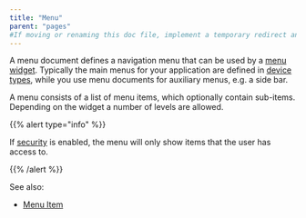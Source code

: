 ```yaml
---
title: "Menu"
parent: "pages"
#If moving or renaming this doc file, implement a temporary redirect and let the respective team know they should update the URL in the product. See Mapping to Products for more details.
---
```



A menu document defines a navigation menu that can be used by a [menu widget](menu-widgets). Typically the main menus for your application are defined in [device types](desktop-profile), while you use menu documents for auxiliary menus, e.g. a side bar.

A menu consists of a list of menu items, which optionally contain sub-items. Depending on the widget a number of levels are allowed.

{{% alert type="info" %}}

If [security](project-security) is enabled, the menu will only show items that the user has access to.

{{% /alert %}}

See also:

*   [Menu Item](menu-item)
